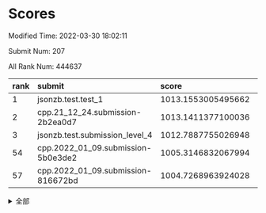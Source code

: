 # Scores

Modified Time: 2022-03-30 18:02:11

Submit Num: 207

All Rank Num: 444637

| rank |               submit               |       score        |       sigma        | pk_num |
| :--- | :--------------------------------- | :----------------- | :----------------- | :----- |
| 1    | jsonzb.test.test_1                 | 1013.1553005495662 | 0.8131416576526734 | 8590   |
| 2    | cpp.21_12_24.submission-2b2ea0d7   | 1013.1411377100036 | 0.7999286378019257 | 8590   |
| 3    | jsonzb.test.submission_level_4     | 1012.7887755026948 | 0.8310208706321539 | 8593   |
| 54   | cpp.2022_01_09.submission-5b0e3de2 | 1005.3146832067994 | 0.7137631850336639 | 8592   |
| 57   | cpp.2022_01_09.submission-816672bd | 1004.7268963924028 | 0.7198874271579788 | 8593   |


<details>
<summary>全部</summary>

| rank |                 submit                 |       score        |       sigma        | pk_num |
| :--- | :------------------------------------- | :----------------- | :----------------- | :----- |
| 1    | jsonzb.test.test_1                     | 1013.1553005495662 | 0.8131416576526734 | 8590   |
| 2    | cpp.21_12_24.submission-2b2ea0d7       | 1013.1411377100036 | 0.7999286378019257 | 8590   |
| 3    | jsonzb.test.submission_level_4         | 1012.7887755026948 | 0.8310208706321539 | 8593   |
| 4    | gobigger.level_3.submission_level_3_33 | 1011.5377666646071 | 0.7710517775886147 | 8595   |
| 5    | gobigger.level_3.submission_level_3_4  | 1011.3727816468576 | 0.7742297955074222 | 8595   |
| 6    | gobigger.level_3.submission_level_3_5  | 1011.2932478644683 | 0.7589181151266157 | 8593   |
| 7    | gobigger.level_3.submission_level_3_15 | 1011.2408707460813 | 0.7584193238647859 | 8594   |
| 8    | gobigger.level_3.submission_level_3_17 | 1011.1650323428973 | 0.7554393592406932 | 8590   |
| 9    | gobigger.level_3.submission_level_3_25 | 1011.1261205965918 | 0.790048806488889  | 8590   |
| 10   | gobigger.level_3.submission_level_3_13 | 1010.9703599528103 | 0.7905263957762695 | 8589   |
| 11   | gobigger.level_3.submission_level_3_11 | 1010.932006098374  | 0.7644158994980459 | 8592   |
| 12   | gobigger.level_3.submission_level_3_29 | 1010.9003102440272 | 0.7488996408190323 | 8591   |
| 13   | gobigger.level_3.submission_level_3_39 | 1010.8449350700323 | 0.7711434978545636 | 8592   |
| 14   | gobigger.level_3.submission_level_3_22 | 1010.7739118850902 | 0.7765223252859682 | 8590   |
| 15   | gobigger.level_3.submission_level_3_18 | 1010.5672155337401 | 0.7680577040854781 | 8598   |
| 16   | gobigger.level_3.submission_level_3_40 | 1010.3396327290608 | 0.7944769941527815 | 8591   |
| 17   | gobigger.level_3.submission_level_3_32 | 1010.3355153112143 | 0.7698674415685407 | 8594   |
| 18   | gobigger.level_3.submission_level_3_8  | 1010.3143954246517 | 0.7565182395861368 | 8595   |
| 19   | gobigger.level_3.submission_level_3_44 | 1010.3092644841034 | 0.7514340662211233 | 8592   |
| 20   | gobigger.level_3.submission_level_3_3  | 1010.2961499027092 | 0.7683634441270569 | 8594   |
| 21   | gobigger.level_3.submission_level_3_35 | 1010.2600081260321 | 0.7812294203519681 | 8589   |
| 22   | gobigger.level_3.submission_level_3_41 | 1010.2249605190904 | 0.768895008109511  | 8597   |
| 23   | gobigger.level_3.submission_level_3_2  | 1010.0994394877004 | 0.7604541034490168 | 8588   |
| 24   | gobigger.level_3.submission_level_3_36 | 1010.0774659472335 | 0.7644778961913388 | 8593   |
| 25   | gobigger.level_3.submission_level_3_0  | 1010.0598535551514 | 0.7810348600130452 | 8590   |
| 26   | gobigger.level_3.submission_level_3_24 | 1010.0065056550131 | 0.762407029861569  | 8590   |
| 27   | gobigger.level_3.submission_level_3_31 | 1009.9498749515643 | 0.7582644137217951 | 8586   |
| 28   | gobigger.level_3.submission_level_3_12 | 1009.8765135905198 | 0.7432630881555858 | 8590   |
| 29   | gobigger.level_3.submission_level_3_6  | 1009.8714267294301 | 0.7563017010648048 | 8587   |
| 30   | gobigger.level_3.submission_level_3_19 | 1009.7857494195315 | 0.7432061526235884 | 8593   |
| 31   | gobigger.level_3.submission_level_3_20 | 1009.7572208396617 | 0.7573141622099947 | 8587   |
| 32   | gobigger.level_3.submission_level_3_49 | 1009.7502560748067 | 0.736281559702975  | 8593   |
| 33   | gobigger.level_3.submission_level_3_43 | 1009.7352617521753 | 0.7415927229323379 | 8593   |
| 34   | gobigger.level_3.submission_level_3_38 | 1009.6811687139557 | 0.7566875333540306 | 8596   |
| 35   | gobigger.level_3.submission_level_3_26 | 1009.6583740100207 | 0.7584514013394645 | 8595   |
| 36   | gobigger.level_3.submission_level_3_47 | 1009.6020821179246 | 0.7495936463454279 | 8592   |
| 37   | gobigger.level_3.submission_level_3_42 | 1009.4349239011004 | 0.7597295183795302 | 8589   |
| 38   | gobigger.level_3.submission_level_3_28 | 1009.4331860381824 | 0.7580733233534246 | 8589   |
| 39   | gobigger.level_3.submission_level_3_7  | 1009.3319085644949 | 0.7584693102495701 | 8592   |
| 40   | gobigger.level_3.submission_level_3_37 | 1009.3229831861107 | 0.7460397041385357 | 8592   |
| 41   | gobigger.level_3.submission_level_3_14 | 1009.2481440988348 | 0.7541570698551826 | 8591   |
| 42   | gobigger.level_3.submission_level_3_10 | 1009.2416104597137 | 0.7510824099008983 | 8593   |
| 43   | gobigger.level_3.submission_level_3_21 | 1009.1898014859103 | 0.7392511643032508 | 8589   |
| 44   | gobigger.level_3.submission_level_3_1  | 1008.9826924517769 | 0.7302042935341375 | 8589   |
| 45   | gobigger.level_3.submission_level_3_46 | 1008.9384618862172 | 0.7463457987009318 | 8591   |
| 46   | gobigger.level_3.submission_level_3_34 | 1008.9107823729213 | 0.7556858492307932 | 8592   |
| 47   | gobigger.level_3.submission_level_3_48 | 1008.8490515870703 | 0.7261862572647009 | 8590   |
| 48   | gobigger.level_3.submission_level_3_27 | 1008.7877832606414 | 0.7528794582666269 | 8595   |
| 49   | gobigger.level_3.submission_level_3_9  | 1008.6131846630383 | 0.7614266917016339 | 8589   |
| 50   | gobigger.level_3.submission_level_3_30 | 1008.5490717709163 | 0.7465059391889844 | 8594   |
| 51   | gobigger.level_3.submission_level_3_23 | 1008.3779667253483 | 0.750328322110857  | 8597   |
| 52   | gobigger.level_3.submission_level_3_45 | 1008.1695579391419 | 0.7461460146852671 | 8592   |
| 53   | gobigger.level_3.submission_level_3_16 | 1007.7825143705242 | 0.7347258585285622 | 8587   |
| 54   | cpp.2022_01_09.submission-5b0e3de2     | 1005.3146832067994 | 0.7137631850336639 | 8592   |
| 55   | gobigger.level_1.submission_level_1_31 | 1005.0296011381078 | 0.7186590825937237 | 8589   |
| 56   | gobigger.level_1.submission_level_1_8  | 1004.9651132177199 | 0.727104498342413  | 8598   |
| 57   | cpp.2022_01_09.submission-816672bd     | 1004.7268963924028 | 0.7198874271579788 | 8593   |
| 58   | gobigger.level_1.submission_level_1_27 | 1004.6495689448514 | 0.7258339132456253 | 8593   |
| 59   | gobigger.level_1.submission_level_1_12 | 1004.2322294550654 | 0.7258532116526056 | 8592   |
| 60   | gobigger.level_1.submission_level_1_34 | 1004.2168771730455 | 0.715737828513566  | 8593   |
| 61   | gobigger.level_1.submission_level_1_32 | 1004.0500573667099 | 0.7079659252393629 | 8594   |
| 62   | gobigger.level_1.submission_level_1_11 | 1004.0438976699609 | 0.7172979793154828 | 8587   |
| 63   | gobigger.level_1.submission_level_1_14 | 1004.005798199095  | 0.7201142523856533 | 8596   |
| 64   | gobigger.level_1.submission_level_1_41 | 1003.9847900807223 | 0.7238098563055143 | 8588   |
| 65   | gobigger.level_1.submission_level_1_20 | 1003.9470076032604 | 0.7183560930478485 | 8590   |
| 66   | gobigger.level_1.submission_level_1_15 | 1003.9251632747149 | 0.7149226812155658 | 8586   |
| 67   | gobigger.level_1.submission_level_1_5  | 1003.9184206810911 | 0.7187560206827616 | 8595   |
| 68   | gobigger.level_1.submission_level_1_17 | 1003.8607420552735 | 0.7043777896134545 | 8594   |
| 69   | gobigger.level_1.submission_level_1_1  | 1003.844899534999  | 0.7195281912663606 | 8589   |
| 70   | gobigger.level_1.submission_level_1_29 | 1003.8423113512077 | 0.7134702546966515 | 8590   |
| 71   | gobigger.level_1.submission_level_1_37 | 1003.794900160574  | 0.7147875049069624 | 8595   |
| 72   | gobigger.level_1.submission_level_1_23 | 1003.7581961342684 | 0.7148277910592068 | 8593   |
| 73   | gobigger.level_1.submission_level_1_28 | 1003.7107411843347 | 0.7154736884555236 | 8590   |
| 74   | gobigger.level_1.submission_level_1_39 | 1003.684680881113  | 0.7178823118384277 | 8590   |
| 75   | gobigger.level_1.submission_level_1_48 | 1003.6737548551117 | 0.7123422683940781 | 8591   |
| 76   | gobigger.level_1.submission_level_1_9  | 1003.6497247268063 | 0.7251670571152197 | 8592   |
| 77   | gobigger.level_1.submission_level_1_0  | 1003.5605991435177 | 0.7315843764619417 | 8590   |
| 78   | gobigger.level_1.submission_level_1_30 | 1003.5429156387552 | 0.7129315585079605 | 8594   |
| 79   | gobigger.level_1.submission_level_1_16 | 1003.4798706399534 | 0.7170814327334556 | 8595   |
| 80   | gobigger.level_1.submission_level_1_43 | 1003.3573238688897 | 0.7134690543236605 | 8593   |
| 81   | gobigger.level_1.submission_level_1_26 | 1003.3155341295427 | 0.7080510329365816 | 8591   |
| 82   | gobigger.level_1.submission_level_1_18 | 1003.2866030881765 | 0.7136988390842375 | 8593   |
| 83   | gobigger.level_1.submission_level_1_33 | 1003.2787344911725 | 0.7084127214909156 | 8590   |
| 84   | gobigger.level_1.submission_level_1_7  | 1003.2776978525137 | 0.7182225065319305 | 8593   |
| 85   | gobigger.level_1.submission_level_1_21 | 1003.2393437912527 | 0.7127407311506717 | 8593   |
| 86   | gobigger.level_1.submission_level_1_44 | 1003.1198103710104 | 0.7267066809395448 | 8589   |
| 87   | gobigger.level_1.submission_level_1_46 | 1003.0915637539176 | 0.7237744021502036 | 8589   |
| 88   | gobigger.level_1.submission_level_1_47 | 1002.9969476668045 | 0.7150008766124286 | 8596   |
| 89   | gobigger.level_1.submission_level_1_42 | 1002.9886480716336 | 0.7218292168760664 | 8595   |
| 90   | gobigger.level_1.submission_level_1_45 | 1002.9349880660435 | 0.7204946275607517 | 8590   |
| 91   | gobigger.level_1.submission_level_1_4  | 1002.7674304739417 | 0.7080119620803049 | 8596   |
| 92   | gobigger.level_1.submission_level_1_36 | 1002.7167328061361 | 0.7166269395978465 | 8594   |
| 93   | gobigger.level_1.submission_level_1_24 | 1002.7146999343317 | 0.6997082418625397 | 8590   |
| 94   | gobigger.level_1.submission_level_1_22 | 1002.6516037265097 | 0.7239621455529545 | 8591   |
| 95   | gobigger.level_1.submission_level_1_13 | 1002.6403231524195 | 0.7163734647230783 | 8588   |
| 96   | gobigger.level_1.submission_level_1_19 | 1002.6156780544352 | 0.7111811493587986 | 8591   |
| 97   | gobigger.level_1.submission_level_1_40 | 1002.5998831130063 | 0.7240045738301162 | 8591   |
| 98   | gobigger.level_1.submission_level_1_25 | 1002.4677335402972 | 0.7209737561699014 | 8590   |
| 99   | gobigger.level_1.submission_level_1_49 | 1002.448686493155  | 0.7115362858541334 | 8592   |
| 100  | gobigger.level_1.submission_level_1_2  | 1002.4115874141713 | 0.7196510402600428 | 8595   |
| 101  | gobigger.level_1.submission_level_1_35 | 1002.375694962379  | 0.705871673852901  | 8592   |
| 102  | gobigger.level_1.submission_level_1_38 | 1002.3747857677124 | 0.7184806421551599 | 8590   |
| 103  | gobigger.level_1.submission_level_1_10 | 1002.3532901169425 | 0.7092470705235178 | 8594   |
| 104  | gobigger.level_1.submission_level_1_3  | 1002.0799626891591 | 0.6997402615948176 | 8591   |
| 105  | gobigger.level_1.submission_level_1_6  | 1001.7691234210553 | 0.7134138462759168 | 8593   |
| 106  | gobigger.random.submission_random_31   | 997.2790677266048  | 0.7148034829776658 | 8595   |
| 107  | gobigger.random.submission_random_49   | 997.2207647995144  | 0.7041158536105713 | 8591   |
| 108  | gobigger.random.submission_random_44   | 996.8342225156562  | 0.7157262198704801 | 8591   |
| 109  | gobigger.random.submission_random_15   | 996.739912954034   | 0.7051579303806788 | 8590   |
| 110  | gobigger.random.submission_random_12   | 996.6215805296805  | 0.7033346726298224 | 8590   |
| 111  | gobigger.random.submission_random_29   | 996.5269434896616  | 0.7018243215155866 | 8591   |
| 112  | gobigger.random.submission_random_19   | 996.5000718126496  | 0.6975564830004198 | 8595   |
| 113  | gobigger.random.submission_random_26   | 996.4075665520355  | 0.7089686017145168 | 8592   |
| 114  | gobigger.random.submission_random_10   | 996.3234809615072  | 0.7033194171142316 | 8594   |
| 115  | gobigger.random.submission_random_8    | 996.3216238038005  | 0.701696046459762  | 8591   |
| 116  | gobigger.random.submission_random_9    | 996.2956043658278  | 0.7209614944869494 | 8593   |
| 117  | gobigger.random.submission_random_22   | 996.2585776747251  | 0.7066754578600989 | 8593   |
| 118  | gobigger.random.submission_random_5    | 996.2581473035685  | 0.7100166022473116 | 8595   |
| 119  | gobigger.random.submission_random_0    | 996.2218298611093  | 0.7006976114079155 | 8591   |
| 120  | gobigger.random.submission_random_41   | 996.2066945312674  | 0.702729670457143  | 8594   |
| 121  | gobigger.random.submission_random_32   | 996.1320823341373  | 0.7100285227955971 | 8592   |
| 122  | gobigger.random.submission_random_47   | 996.1307471060421  | 0.713254404995563  | 8591   |
| 123  | gobigger.random.submission_random_39   | 996.1277291740436  | 0.7071341493702662 | 8591   |
| 124  | gobigger.random.submission_random_24   | 996.0698703497935  | 0.7040052472760544 | 8589   |
| 125  | gobigger.random.submission_random_2    | 996.0191729668196  | 0.7136518318937106 | 8597   |
| 126  | gobigger.random.submission_random_46   | 996.0001542222045  | 0.7179795348375715 | 8594   |
| 127  | gobigger.random.submission_random_7    | 995.934587421632   | 0.7035138985685517 | 8596   |
| 128  | gobigger.random.submission_random_17   | 995.9210950845377  | 0.7111062254293782 | 8592   |
| 129  | gobigger.random.submission_random_23   | 995.8949175455731  | 0.707471817348246  | 8593   |
| 130  | gobigger.random.submission_random_16   | 995.8062070053884  | 0.7151946811213562 | 8591   |
| 131  | gobigger.random.submission_random_4    | 995.7881951232036  | 0.7212927949549972 | 8589   |
| 132  | gobigger.random.submission_random_20   | 995.7826262106657  | 0.723373649739312  | 8593   |
| 133  | gobigger.random.submission_random_21   | 995.7754056549416  | 0.7211994277406374 | 8593   |
| 134  | gobigger.random.submission_random_34   | 995.7707377210983  | 0.7107168034198511 | 8595   |
| 135  | gobigger.random.submission_random_18   | 995.755013997875   | 0.7103549564524473 | 8590   |
| 136  | gobigger.random.submission_random_3    | 995.735444858075   | 0.7034237431489172 | 8592   |
| 137  | gobigger.random.submission_random_1    | 995.722940955511   | 0.7176894085333547 | 8596   |
| 138  | gobigger.random.submission_random_35   | 995.7051577687315  | 0.707368194076041  | 8591   |
| 139  | gobigger.random.submission_random_37   | 995.6091283364163  | 0.7002996284236118 | 8588   |
| 140  | gobigger.random.submission_random_6    | 995.5791971566763  | 0.7042376801778792 | 8595   |
| 141  | gobigger.random.submission_random_36   | 995.4798686412045  | 0.7172896610590188 | 8590   |
| 142  | gobigger.random.submission_random_25   | 995.447927890609   | 0.7148703489687683 | 8591   |
| 143  | gobigger.random.submission_random_30   | 995.3651879087099  | 0.7125327488562379 | 8593   |
| 144  | gobigger.random.submission_random_13   | 995.3204445895592  | 0.7051310743741512 | 8595   |
| 145  | gobigger.random.submission_random_43   | 995.3060363792877  | 0.7221797315093633 | 8590   |
| 146  | gobigger.random.submission_random_45   | 995.2956824815317  | 0.7047524106316261 | 8589   |
| 147  | gobigger.random.submission_random_48   | 995.2550129679122  | 0.7133201257070395 | 8596   |
| 148  | gobigger.random.submission_random_38   | 995.2521886637159  | 0.7255679396157152 | 8589   |
| 149  | gobigger.random.submission_random_27   | 995.2131805311518  | 0.7080260731563943 | 8592   |
| 150  | gobigger.random.submission_random_42   | 995.1943962639587  | 0.711071694829199  | 8592   |
| 151  | gobigger.random.submission_random_33   | 995.1141435733427  | 0.713488859063151  | 8596   |
| 152  | gobigger.random.submission_random_28   | 995.1126655108413  | 0.7009142179742455 | 8589   |
| 153  | gobigger.random.submission_random_14   | 995.1105364042988  | 0.7184348685688176 | 8591   |
| 154  | gobigger.random.submission_random_11   | 994.9655366973386  | 0.7056505200998936 | 8592   |
| 155  | gobigger.random.submission_random_40   | 994.4695206653776  | 0.7289803646543634 | 8590   |
| 156  | gobigger.level_2.submission_level_2_13 | 994.3458172111651  | 0.7321792795140831 | 8593   |
| 157  | gobigger.level_2.submission_level_2_33 | 993.6519693499981  | 0.7266615512303564 | 8595   |
| 158  | gobigger.level_2.submission_level_2_31 | 993.5648986119148  | 0.7485996789997533 | 8593   |
| 159  | gobigger.level_2.submission_level_2_18 | 993.4808068216157  | 0.749487031513192  | 8595   |
| 160  | gobigger.level_2.submission_level_2_46 | 993.2622560496972  | 0.7390906560293747 | 8590   |
| 161  | gobigger.level_2.submission_level_2_47 | 993.1902202911241  | 0.742445651924839  | 8593   |
| 162  | gobigger.level_2.submission_level_2_17 | 993.1706239322467  | 0.7373560754890554 | 8588   |
| 163  | gobigger.level_2.submission_level_2_23 | 993.136641064676   | 0.7236828010541879 | 8593   |
| 164  | gobigger.level_2.submission_level_2_38 | 993.0735927986519  | 0.7617685054973217 | 8596   |
| 165  | gobigger.level_2.submission_level_2_42 | 993.0372351926544  | 0.7479541127157433 | 8594   |
| 166  | gobigger.level_2.submission_level_2_25 | 992.9251695649675  | 0.7479463415037684 | 8592   |
| 167  | gobigger.level_2.submission_level_2_30 | 992.9070519273458  | 0.7341168271681707 | 8593   |
| 168  | gobigger.level_2.submission_level_2_0  | 992.8640393970984  | 0.7424575753124787 | 8586   |
| 169  | gobigger.level_2.submission_level_2_29 | 992.8491293840896  | 0.7586486887401103 | 8591   |
| 170  | gobigger.level_2.submission_level_2_24 | 992.8342723223242  | 0.7487447415558551 | 8596   |
| 171  | gobigger.level_2.submission_level_2_4  | 992.7256305280121  | 0.7394177077827853 | 8587   |
| 172  | gobigger.level_2.submission_level_2_1  | 992.7195440955173  | 0.747053630090899  | 8596   |
| 173  | gobigger.level_2.submission_level_2_45 | 992.6900152681064  | 0.7412538519607352 | 8586   |
| 174  | gobigger.level_2.submission_level_2_44 | 992.655804961132   | 0.730810928622309  | 8595   |
| 175  | gobigger.level_2.submission_level_2_8  | 992.6113477838579  | 0.7477005583585605 | 8591   |
| 176  | gobigger.level_2.submission_level_2_6  | 992.5487137135495  | 0.743005266797868  | 8592   |
| 177  | gobigger.level_2.submission_level_2_19 | 992.5151717241388  | 0.7427246913785966 | 8592   |
| 178  | gobigger.level_2.submission_level_2_21 | 992.4266447234328  | 0.7424153041722964 | 8592   |
| 179  | gobigger.level_2.submission_level_2_48 | 992.4146716676468  | 0.7410620795353466 | 8597   |
| 180  | gobigger.level_2.submission_level_2_5  | 992.3675951699116  | 0.7295734063693721 | 8594   |
| 181  | gobigger.level_2.submission_level_2_34 | 992.3484273206404  | 0.7362358056121787 | 8589   |
| 182  | gobigger.level_2.submission_level_2_28 | 992.2925238526777  | 0.7336032894988405 | 8591   |
| 183  | gobigger.level_2.submission_level_2_32 | 992.2350610911176  | 0.7447374650528797 | 8593   |
| 184  | gobigger.level_2.submission_level_2_41 | 992.1875008555577  | 0.7324166143327361 | 8592   |
| 185  | gobigger.level_2.submission_level_2_20 | 992.1631398195656  | 0.7480543805964276 | 8592   |
| 186  | gobigger.level_2.submission_level_2_36 | 992.0625197182924  | 0.7381241179271193 | 8593   |
| 187  | gobigger.level_2.submission_level_2_35 | 991.9603265595691  | 0.7352571096774999 | 8597   |
| 188  | gobigger.level_2.submission_level_2_9  | 991.9567715983751  | 0.7345598084057995 | 8593   |
| 189  | gobigger.level_2.submission_level_2_7  | 991.9098166235912  | 0.7456349820464723 | 8590   |
| 190  | gobigger.level_2.submission_level_2_26 | 991.9079671575694  | 0.7674075835431322 | 8590   |
| 191  | gobigger.level_2.submission_level_2_14 | 991.8418107831303  | 0.7555128977640502 | 8599   |
| 192  | gobigger.level_2.submission_level_2_43 | 991.8066018151409  | 0.7494986119285764 | 8592   |
| 193  | gobigger.level_2.submission_level_2_16 | 991.7348803712756  | 0.7387096996360262 | 8597   |
| 194  | gobigger.level_2.submission_level_2_49 | 991.7248430967235  | 0.7415720235142301 | 8584   |
| 195  | gobigger.level_2.submission_level_2_3  | 991.7101000745217  | 0.7693228414783606 | 8590   |
| 196  | gobigger.level_2.submission_level_2_22 | 991.601652677489   | 0.7695963817710674 | 8592   |
| 197  | gobigger.level_2.submission_level_2_39 | 991.5071057664264  | 0.7626637904737638 | 8594   |
| 198  | gobigger.level_2.submission_level_2_12 | 991.4513371751202  | 0.7513541659317859 | 8592   |
| 199  | gobigger.level_2.submission_level_2_15 | 991.4322058210159  | 0.7451558027436056 | 8594   |
| 200  | gobigger.level_2.submission_level_2_27 | 991.3373319454769  | 0.7455446886361771 | 8596   |
| 201  | gobigger.level_2.submission_level_2_11 | 991.2356529828086  | 0.7560224102503037 | 8591   |
| 202  | gobigger.level_2.submission_level_2_10 | 991.1686442500497  | 0.7486603532104197 | 8597   |
| 203  | gobigger.level_2.submission_level_2_40 | 991.119867961751   | 0.7556030153645263 | 8591   |
| 204  | gobigger.level_2.submission_level_2_2  | 991.1132903239802  | 0.7596623165780683 | 8592   |
| 205  | gobigger.level_2.submission_level_2_37 | 990.9337095117164  | 0.761596195710508  | 8590   |
| 206  | gobigger.none.submission_none_1        | 977.2932836626361  | 1.467145644710222  | 8591   |
| 207  | gobigger.none.submission_none_0        | 976.5693582759849  | 1.4087394891141445 | 8593   |

</details>